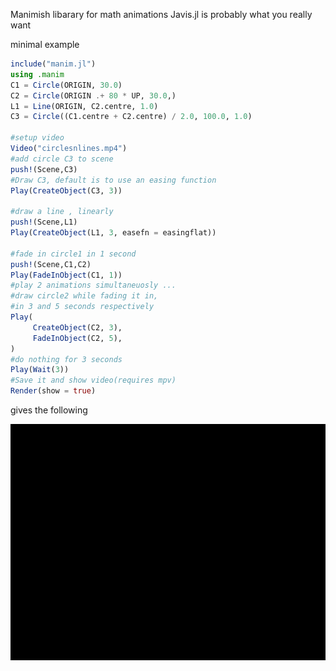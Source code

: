 Manimish libarary for math animations 
Javis.jl is probably what you really want 

minimal example

```julia
include("manim.jl")
using .manim
C1 = Circle(ORIGIN, 30.0)
C2 = Circle(ORIGIN .+ 80 * UP, 30.0,)
L1 = Line(ORIGIN, C2.centre, 1.0)
C3 = Circle((C1.centre + C2.centre) / 2.0, 100.0, 1.0)

#setup video
Video("circlesnlines.mp4")
#add circle C3 to scene
push!(Scene,C3)
#Draw C3, default is to use an easing function 
Play(CreateObject(C3, 3))

#draw a line , linearly
push!(Scene,L1)
Play(CreateObject(L1, 3, easefn = easingflat))

#fade in circle1 in 1 second
push!(Scene,C1,C2)
Play(FadeInObject(C1, 1))
#play 2 animations simultaneuosly ...
#draw circle2 while fading it in,
#in 3 and 5 seconds respectively
Play(
     CreateObject(C2, 3), 
     FadeInObject(C2, 5),
)
#do nothing for 3 seconds
Play(Wait(3))
#Save it and show video(requires mpv)
Render(show = true)
```
gives the following<br/>

![](assets/circlesnlines.gif)

